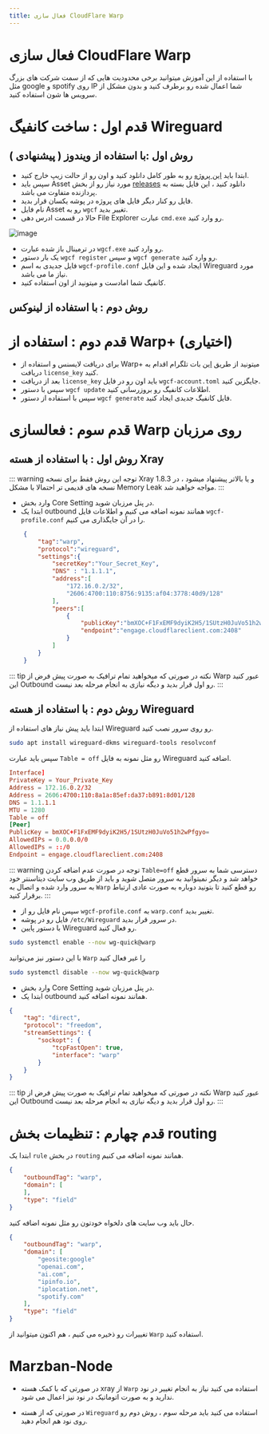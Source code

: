 ```yaml
---
title: فعال سازی CloudFlare Warp
---
```

# فعال سازی CloudFlare Warp
با استفاده از این آموزش میتوانید برخی محدودیت هایی که از سمت شرکت های بزرگ مثل google و spotify روی IP شما اعمال شده رو برطرف کنید و بدون مشکل از سرویس ها شون استفاده کنید.

# قدم اول : ساخت کانفیگ Wireguard
## روش اول :با استفاده از ویندوز ( پیشنهادی )

- ابتدا باید [این پروژه](https://github.com/ViRb3/wgcf) رو به طور کامل دانلود کنید و اون رو از حالت زیپ خارج کنید.
- سپس باید Asset مورد نیاز رو از بخش [releases](https://github.com/ViRb3/wgcf/releases) دانلود کنید ، این فایل بسته به پردازنده متفاوت می باشد.
- فایل رو کنار دیگر فایل های پروژه در پوشه یکسان قرار بدید.
- نام فایل Asset رو به `wgcf` تغییر بدید.
- حالا در قسمت ادرس دهی File Explorer عبارت `cmd.exe` رو وارد کنید.

![image](https://github.com/Gozargah/gozargah.github.io/assets/50927468/716aa676-9f2b-481f-9c19-127635cc7b58)
- در ترمینال باز شده عبارت `wgcf.exe` رو وارد کنید.
- یک بار دستور `wgcf register` و سپس `wgcf generate` رو وارد کنید.
- فایل جدیدی به اسم `wgcf-profile.conf` ایجاد شده و این فایل Wireguard مورد نیاز ما می باشد.
- کانفیگ شما امادست و میتونید از اون استفاده کنید.
## روش دوم : با استفاده از لینوکس 

# قدم دوم : استفاده از Warp+ (اختیاری)
- برای دریافت لایسنس و استفاده از Warp+ میتونید از طریق [این](https://t.me/generatewarpplusbot) بات تلگرام اقدام به دریافت `license_key` کنید.
- بعد از دریافت `license_key` باید اون رو در فایل `wgcf-account.toml` جایگزین کنید.
- سپس با دستور `wgcf update` اطلاعات کانفیگ رو بروزرسانی کنید.
- سپس با استفاده از دستور `wgcf generate` فایل کانفیگ جدیدی ایجاد کنید.

# قدم سوم : فعالسازی Warp روی مرزبان
## روش اول : با استفاده از هسته Xray
::: warning توجه
این روش فقط برای نسخه Xray 1.8.3 و یا بالاتر پیشنهاد میشود ، در نسخه های قدیمی تر احتمالا با مشکل Memory Leak مواجه خواهید شد.
:::
- وارد بخش Core Setting در پنل مرزبان شوید.
- ابتدا یک outbound همانند نمونه اضافه می کنیم و اطلاعات فایل `wgcf-profile.conf` را در آن جایگذاری می کنیم.
```json
    {
        "tag":"warp",
        "protocol":"wireguard",
        "settings":{
            "secretKey":"Your_Secret_Key",
            "DNS" : "1.1.1.1",
            "address":[
                "172.16.0.2/32",
                "2606:4700:110:8756:9135:af04:3778:40d9/128"
            ],
            "peers":[
                {
                    "publicKey":"bmXOC+F1FxEMF9dyiK2H5/1SUtzH0JuVo51h2wPfgyo=",
                    "endpoint":"engage.cloudflareclient.com:2408"
                }
            ]
        }
    }
```
::: tip نکته
در صورتی که میخواهید تمام ترافیک به صورت پیش فرض از Warp عبور کنید این Outbound رو اول قرار بدید و دیگه نیازی به انجام مرحله بعد نیست.
:::


## روش دوم : با استفاده از هسته Wireguard
ابتدا باید پیش نیاز های استفاده از Wireguard رو روی سرور نصب کنید.
```bash
sudo apt install wireguard-dkms wireguard-tools resolvconf
```
سپس باید عبارت `Table = off` رو مثل نمونه به فایل Wireguard اضافه کنید.
```conf
Interface]
PrivateKey = Your_Private_Key
Address = 172.16.0.2/32
Address = 2606:4700:110:8a1a:85ef:da37:b891:8d01/128
DNS = 1.1.1.1
MTU = 1280
Table = off
[Peer]
PublicKey = bmXOC+F1FxEMF9dyiK2H5/1SUtzH0JuVo51h2wPfgyo=
AllowedIPs = 0.0.0.0/0
AllowedIPs = ::/0
Endpoint = engage.cloudflareclient.com:2408
```
::: warning توجه
در صورت عدم اضافه کردن `Table=off` دسترسی شما به سرور قطع خواهد شد و دیگر نمیتوانید به سرور متصل شوید و باید از طریق وب سایت دیتاسنتر خود به سرور وارد شده و اتصال به `Warp` رو قطع کنید تا بتونید دوباره به صورت عادی ارتباط برقرار کنید.
:::
- سپس نام فایل رو از `wgcf-profile.conf` به `warp.conf` تغییر بدید.
- فایل رو در پوشه `/etc/Wireguard` در سرور قرار بدید.
- با دستور پایین Wireguard رو فعال کنید.
```bash
sudo systemctl enable --now wg-quick@warp
```
با این دستور نیز می‌توانید `Warp` را غیر فعال کنید
```bash
sudo systemctl disable --now wg-quick@warp
```
- وارد بخش Core Setting در پنل مرزبان شوید.
- ابتدا یک outbound همانند نمونه اضافه کنید.
```json
{
    "tag": "direct",
    "protocol": "freedom",
    "streamSettings": {
        "sockopt": {
            "tcpFastOpen": true,
            "interface": "warp"
        }
    }
}
```
::: tip نکته
در صورتی که میخواهید تمام ترافیک به صورت پیش فرض از Warp عبور کنید این Outbound رو اول قرار بدید و دیگه نیازی به انجام مرحله بعد نیست.
:::

# قدم چهارم : تنظیمات بخش routing

ابتدا یک `rule` در بخش `routing` همانند نمونه اضافه می کنیم.

```json
{
    "outboundTag": "warp",
    "domain": [
    ],
    "type": "field"
}
```
حال باید وب سایت های دلخواه خودتون رو مثل نمونه اضافه کنید.

```json
{
    "outboundTag": "warp",
    "domain": [
        "geosite:google"
        "openai.com",
        "ai.com",
        "ipinfo.io",
        "iplocation.net",
        "spotify.com"
    ],
    "type": "field"
}
```
تغییرات رو ذخیره می کنیم ، هم اکنون میتوانید از `Warp` استفاده کنید.

# Marzban-Node
- در صورتی که با کمک هسته xray از `Warp` استفاده می کنید نیاز به انجام تغییر در نود ندارید و به صورت اتوماتیک در نود نیز اعمال می شود.

- در صورتی که از هسته `Wireguard` استفاده می کنید باید مرحله سوم ، روش دوم رو روی نود هم انجام دهید.
